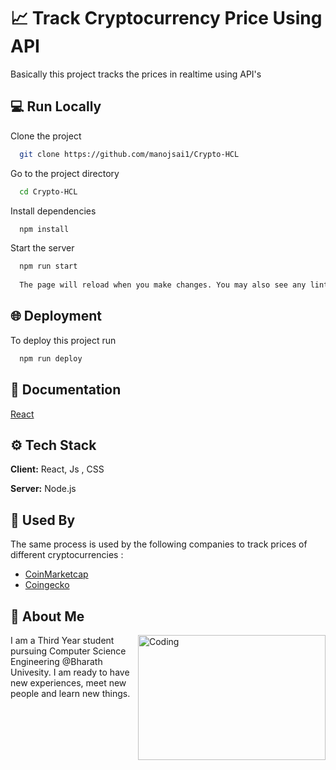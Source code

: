 
# 📈 Track Cryptocurrency Price Using API
Basically this project tracks the prices in realtime using API's
##  💻  Run Locally

Clone the project

```bash
  git clone https://github.com/manojsai1/Crypto-HCL
```

Go to the project directory

```bash
  cd Crypto-HCL
```

Install dependencies

```bash
  npm install
```

Start the server

```bash
  npm run start
  
  The page will reload when you make changes. You may also see any lint errors in the console.

```


## 🌐  Deployment

To deploy this project run

```bash
  npm run deploy
```


## 📜 Documentation

[React](https://reactjs.org/docs/getting-started.html)


## ⚙️  Tech Stack

**Client:** React, Js , CSS 

**Server:** Node.js


## 🏦 Used By

The same process is used by the following companies to track prices of different cryptocurrencies  :

- [CoinMarketcap](https://coinmarketcap.com/)
- [Coingecko](https://www.coingecko.com/)


## 🚀 About Me
<img align="right" alt="Coding" height ="200" width="300" src="https://camo.githubusercontent.com/cae12fddd9d6982901d82580bdf321d81fb299141098ca1c2d4891870827bf17/68747470733a2f2f6d69726f2e6d656469756d2e636f6d2f6d61782f313336302f302a37513379765349765f7430696f4a2d5a2e676966">


<p align ="left">I am a Third Year student pursuing Computer Science Engineering @Bharath Univesity. I am ready to have new experiences, meet new people and learn new things.</p>


